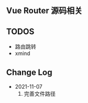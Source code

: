 ## Vue Router 源码相关

<!-- ![router](./router.png) -->

## TODOS

- 路由跳转 
- xmind

## Change Log

- 2021-11-07  
  1. 完善文件路径 